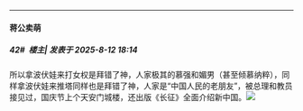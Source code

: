 ﻿
*****

####  蒋公卖萌  
##### 42#         楼主| 发表于 2025-8-12 18:14

所以拿波伏娃来打女权是拜错了神，人家极其的慕强和媚男（甚至倾慕纳粹），同样拿波伏娃来推塔同样也是拜错了神，人家是“中国人民的老朋友”，被总理和教员接见过，国庆节上个天安门城楼，还出版《长征》全面介绍新中国。<img src="https://static.stage1st.com/image/smiley/face2017/067.png" referrerpolicy="no-referrer">

